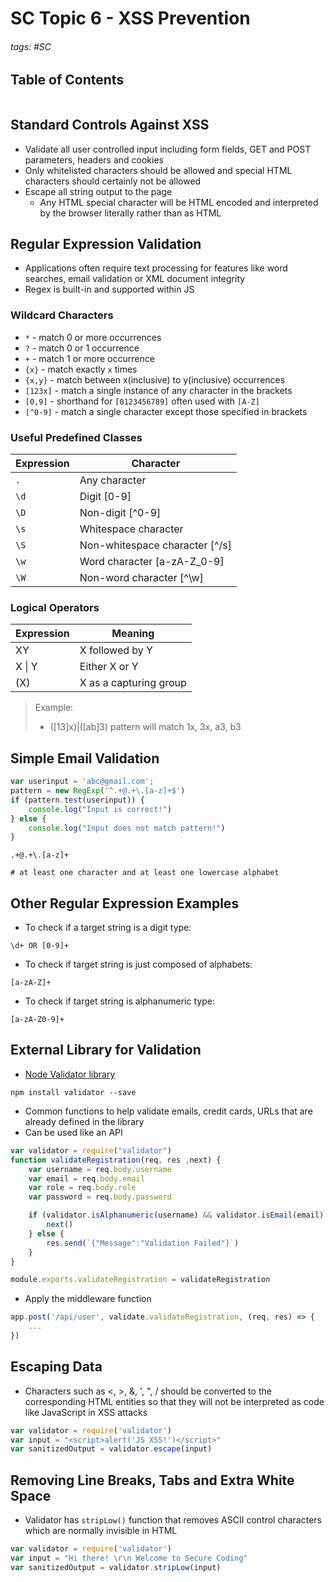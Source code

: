 # SC Topic 6 - XSS Prevention

###### tags: #SC 

## Table of Contents
```toc
```

## Standard Controls Against XSS
- Validate all user controlled input including form fields, GET and POST parameters, headers and cookies
- Only whitelisted characters should be allowed and special HTML characters should certainly not be allowed
- Escape all string output to the page
	- Any HTML special character will be HTML encoded and interpreted by the browser literally rather than as HTML

## Regular Expression Validation
- Applications often require text processing for features like word searches, email validation or XML document integrity
- Regex is built-in and supported within JS

### Wildcard Characters
- `*` - match 0 or more occurrences
- `?` - match 0 or 1 occurrence
- `+` - match 1 or more occurrence 
- `{x}` - match exactly `x` times
- `{x,y}` - match between x(inclusive) to y(inclusive) occurrences
- `[123x]` - match a single instance of any character in the brackets
- `[0,9]` - shorthand for `[0123456789]` often used with `[A-Z]`
- `[^0-9]` - match a single character except those specified in brackets

### Useful Predefined Classes

| Expression | Character                        |
| ---------- | -------------------------------- |
| `.`        | Any character                                 |
| `\d`       | Digit \[0-9\]                    |
| `\D`       | Non-digit \[^0-9\]               |
| `\s`       | Whitespace character             |
| `\S`       | Non-whitespace character \[^/s\] |
| `\w`       | Word character \[a-zA-Z_0-9\]    |
| `\W`       | Non-word character \[^\\w\]      |

### Logical Operators

| Expression | Meaning                |
| ---------- | ---------------------- |
| XY         | X followed by Y        |
| X \| Y     | Either X or Y          |
| (X)        | X as a capturing group |

> Example:
> - (\[13\]x)|(\[ab\]3) pattern will match 1x, 3x, a3, b3

## Simple Email Validation
```js
var userinput = 'abc@gmail.com';
pattern = new RegExp('^.+@.+\.[a-z]+$')
if (pattern.test(userinput)) {
	console.log("Input is correct!")
} else {
	console.log("Input does not match pattern!")
}
```
```
.+@.+\.[a-z]+

# at least one character and at least one lowercase alphabet
```
## Other Regular Expression Examples
- To check if a target string is a digit type:
```
\d+ OR [0-9]+
```
- To check if target string is just composed of alphabets:
```
[a-zA-Z]+
```
- To check if target string is alphanumeric type:
```
[a-zA-Z0-9]+
```

## External Library for Validation
- [Node Validator library](https://www.npmjs.com/package/validator)
```
npm install validator --save
```
- Common functions to help validate emails, credit cards, URLs that are already defined in the library
- Can be used like an API

```js
var validator = require("validator")
function validateRegistration(req, res ,next) {
	var username = req.body.username
	var email = req.body.email
	var role = req.body.role
	var password = req.body.password

	if (validator.isAlphanumeric(username) && validator.isEmail(email) && (role == 'user' || role == 'admin') && validator.isAlphanumeric(password) && password.length > 7) {
		next()
	} else {
		res.send(`{"Message":"Validation Failed"}`)
	}
}

module.exports.validateRegistration = validateRegistration
```

- Apply the middleware function 
```js
app.post('/api/user', validate.validateRegistration, (req, res) => {
	...
})
```
## Escaping Data
- Characters such as <, >, &, ', ", / should be converted to the corresponding HTML entities so that they will not be interpreted as code like JavaScript in XSS attacks
```js
var validator = require('validator')
var input = "<script>alert('JS XSS!')</script>"
var sanitizedOutput = validator.escape(input)
```

## Removing Line Breaks, Tabs and Extra White Space
- Validator has `stripLow()` function that removes ASCII control characters which are normally invisible in HTML
```js
var validator = require('validator')
var input = "Hi there! \r\n Welcome to Secure Coding"
var sanitizedOutput = validator.stripLow(input)
```